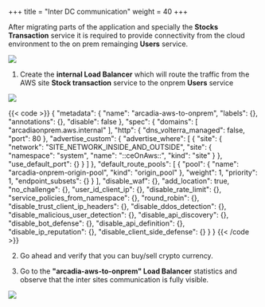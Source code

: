 +++
title = "Inter DC communication"
weight = 40
+++

After migrating parts of the application and specially the **Stocks Transaction** service it is required to provide connectivity from the cloud environment to the on prem remainging **Users** service.

![](/images/diagrams/Slide6.PNG)


1. Create the **internal Load Balancer** which will route the traffic from the AWS site **Stock transaction** service to the onprem **Users** service

![](/images/6/Slide4.PNG)

{{< code >}}
{
  "metadata": {
    "name": "arcadia-aws-to-onprem",
    "labels": {},
    "annotations": {},
    "disable": false
  },
  "spec": {
    "domains": [
      "arcadiaonprem.aws.internal"
    ],
    "http": {
      "dns_volterra_managed": false,
      "port": 80
    },
    "advertise_custom": {
      "advertise_where": [
        {
          "site": {
            "network": "SITE_NETWORK_INSIDE_AND_OUTSIDE",
            "site": {
              "namespace": "system",
              "name": "::ceOnAws::",
              "kind": "site"
            }
          },
          "use_default_port": {}
        }
      ]
    },
    "default_route_pools": [
      {
        "pool": {
          "name": "arcadia-onprem-origin-pool",
          "kind": "origin_pool"
        },
        "weight": 1,
        "priority": 1,
        "endpoint_subsets": {}
      }
    ],
    "disable_waf": {},
    "add_location": true,
    "no_challenge": {},
    "user_id_client_ip": {},
    "disable_rate_limit": {},
    "service_policies_from_namespace": {},
    "round_robin": {},
    "disable_trust_client_ip_headers": {},
    "disable_ddos_detection": {},
    "disable_malicious_user_detection": {},
    "disable_api_discovery": {},
    "disable_bot_defense": {},
    "disable_api_definition": {},
    "disable_ip_reputation": {},
    "disable_client_side_defense": {}
  }
}
{{< /code >}}

2. Go ahead and verify that you can buy/sell crypto currency.

3. Go to the **"arcadia-aws-to-onprem" Load Balancer** statistics and observe that the inter sites communication is fully visible.

![](/images/6/Slide7.PNG)